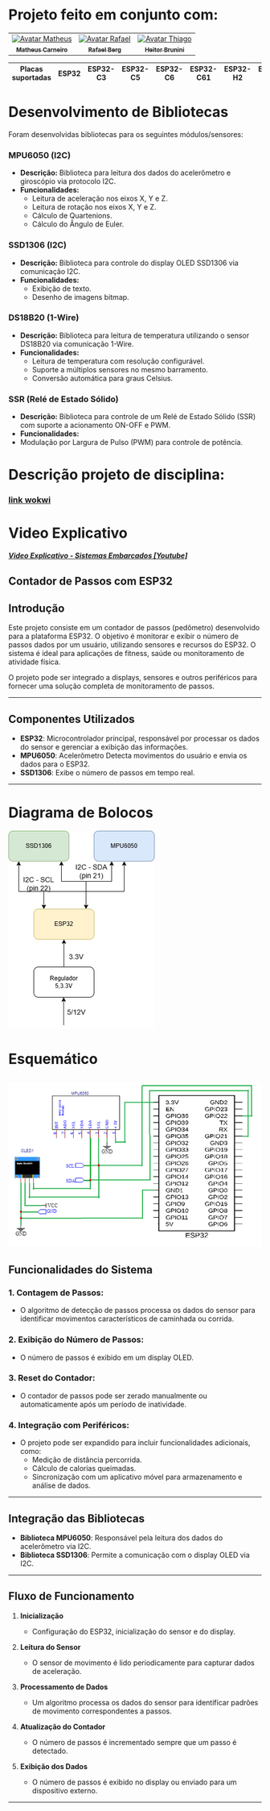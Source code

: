 # Projeto feito em conjunto com: 

<div style="display: inline_block;" align="center">

<table>
  <tr>
    <td align="center">
      <a href="https://github.com/MatheusCarne" target="_blank">
        <img src="https://avatars.githubusercontent.com/u/88046644?v=4" width="100px;" alt="Avatar Matheus"/><br>
        <sub>
          <b>Matheus Carneiro</b>
        </sub>
      </a>
    </td>
    <td align="center">
      <a href="https://github.com/RafaelBerg" target="_blank">
        <img src="https://avatars.githubusercontent.com/u/86807247?v=4" width="100px;" alt="Avatar Rafael"/><br>
        <sub>
          <b>Rafael Berg</b>
        </sub>
      </a>
    </td>
    <td align="center">
      <a href="https://github.com/heitorbrunini" target="_blank">
        <img src="https://avatars.githubusercontent.com/u/68927093?v=4" width="100px;" alt="Avatar Thiago"/><br>
        <sub>
          <b>Heitor Brunini</b>
        </sub>
      </a>
    </td>
  </tr>
</table>

</div>

| Placas suportadas | ESP32 | ESP32-C3 | ESP32-C5 | ESP32-C6 | ESP32-C61 | ESP32-H2 | ESP32-S3 |
| ----------------- | ----- | -------- | -------- | -------- | --------- | -------- | -------- |

# Desenvolvimento de Bibliotecas
Foram desenvolvidas bibliotecas para os seguintes módulos/sensores:

### MPU6050 (I2C)
- **Descrição:** Biblioteca para leitura dos dados do acelerômetro e giroscópio via protocolo I2C.
- **Funcionalidades:**
  - Leitura de aceleração nos eixos X, Y e Z.
  - Leitura de rotação nos eixos X, Y e Z.
  - Cálculo de Quartenions.
  - Cálculo do Ângulo de Euler.

### SSD1306 (I2C)
- **Descrição:** Biblioteca para controle do display OLED SSD1306 via comunicação I2C.
- **Funcionalidades:**
  - Exibição de texto.
  - Desenho de imagens bitmap.

### DS18B20 (1-Wire)
- **Descrição:** Biblioteca para leitura de temperatura utilizando o sensor DS18B20 via comunicação 1-Wire.
- **Funcionalidades:**
  - Leitura de temperatura com resolução configurável.
  - Suporte a múltiplos sensores no mesmo barramento.
  - Conversão automática para graus Celsius.

### SSR (Relé de Estado Sólido)
- **Descrição:** Biblioteca para controle de um Relé de Estado Sólido (SSR) com suporte a acionamento ON-OFF e PWM.
- **Funcionalidades:**
- Modulação por Largura de Pulso (PWM) para controle de potência.

# Descrição projeto de disciplina:
### [link wokwi](https://wokwi.com/projects/424606381829337089)
# Video Explicativo
***[Video Explicativo - Sistemas Embarcados [Youtube]](https://youtu.be/_NRQQ1nDXyA)***
## Contador de Passos com ESP32
## Introdução

Este projeto consiste em um contador de passos (pedômetro) desenvolvido para a plataforma ESP32. O objetivo é monitorar e exibir o número de passos dados por um usuário, utilizando sensores e recursos do ESP32. O sistema é ideal para aplicações de fitness, saúde ou monitoramento de atividade física.

O projeto pode ser integrado a displays, sensores e outros periféricos para fornecer uma solução completa de monitoramento de passos.

---

## Componentes Utilizados

- **ESP32**: Microcontrolador principal, responsável por processar os dados do sensor e gerenciar a exibição das informações.
- **MPU6050**: Acelerômetro Detecta movimentos do usuário e envia os dados para o ESP32.
- **SSD1306**: Exibe o número de passos em tempo real.

---
# Diagrama de Bolocos
![esquemático](ProjetoFinal/imagens/projetofinalse.jpg)
# Esquemático
![esquemático](ProjetoFinal/imagens/esqfinal.png)
---

## Funcionalidades do Sistema

### 1. Contagem de Passos:
- O algoritmo de detecção de passos processa os dados do sensor para identificar movimentos característicos de caminhada ou corrida.

### 2. Exibição do Número de Passos:
- O número de passos é exibido em um display OLED.

### 3. Reset do Contador:
- O contador de passos pode ser zerado manualmente ou automaticamente após um período de inatividade.

### 4. Integração com Periféricos:
- O projeto pode ser expandido para incluir funcionalidades adicionais, como:
  - Medição de distância percorrida.
  - Cálculo de calorias queimadas.
  - Sincronização com um aplicativo móvel para armazenamento e análise de dados.

---

## Integração das Bibliotecas

- **Biblioteca MPU6050**: Responsável pela leitura dos dados do acelerômetro via I2C.
- **Biblioteca SSD1306**: Permite a comunicação com o display OLED via I2C.

---

## Fluxo de Funcionamento

1. **Inicialização**
   - Configuração do ESP32, inicialização do sensor e do display.

2. **Leitura do Sensor**
   - O sensor de movimento é lido periodicamente para capturar dados de aceleração.

3. **Processamento de Dados**
   - Um algoritmo processa os dados do sensor para identificar padrões de movimento correspondentes a passos.

4. **Atualização do Contador**
   - O número de passos é incrementado sempre que um passo é detectado.

5. **Exibição dos Dados**
   - O número de passos é exibido no display ou enviado para um dispositivo externo.

---
